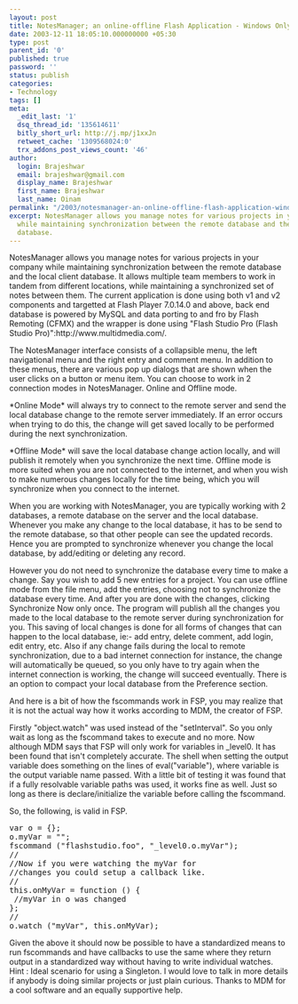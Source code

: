 ```yaml
---
layout: post
title: NotesManager; an online-offline Flash Application - Windows Only
date: 2003-12-11 18:05:10.000000000 +05:30
type: post
parent_id: '0'
published: true
password: ''
status: publish
categories:
- Technology
tags: []
meta:
  _edit_last: '1'
  dsq_thread_id: '135614611'
  bitly_short_url: http://j.mp/j1xxJn
  retweet_cache: '1309568024:0'
  trx_addons_post_views_count: '46'
author:
  login: Brajeshwar
  email: brajeshwar@gmail.com
  display_name: Brajeshwar
  first_name: Brajeshwar
  last_name: Oinam
permalink: "/2003/notesmanager-an-online-offline-flash-application-windows-only/"
excerpt: NotesManager allows you manage notes for various projects in your company
  while maintaining synchronization between the remote database and the local client
  database.
---
```

<p>NotesManager allows you manage notes for various projects in your company while maintaining synchronization between the remote database and the local client database. It allows multiple team members to work in tandem from different locations, while maintaining a synchronized set of notes between them. The current application is done using both v1 and v2 components and targetted at Flash Player 7.0.14.0 and above, back end database is powered by MySQL and data porting to and fro by Flash Remoting (CFMX) and the wrapper is done using "Flash Studio Pro (Flash Studio Pro)":http://www.multidmedia.com/.</p>
<p><!--more--></p>
<p>The NotesManager interface consists of a collapsible menu, the left navigational menu and the right entry and comment menu. In addition to these menus, there are various pop up dialogs that are shown when the user clicks on a button or menu item. You can choose to work in 2 connection modes in NotesManager. Online and Offline mode.</p>
<p>*Online Mode* will always try to connect to the remote server and send the local database change to the remote server immediately. If an error occurs when trying to do this, the change will get saved locally to be performed during the next synchronization.</p>
<p>*Offline Mode* will save the local database change action locally, and will publish it remotely when you synchronize the next time. Offline mode is more suited when you are not connected to the internet, and when you wish to make numerous changes locally for the time being, which you will synchronize when you connect to the internet.</p>
<p>When you are working with NotesManager, you are typically working with 2 databases, a remote database on the server and the local database. Whenever you make any change to the local database, it has to be send to the remote database, so that other people can see the updated records. Hence you are prompted to synchronize whenever you change the local database, by add/editing or deleting any record. </p>
<p>However you do not need to synchronize the database every time to make a change. Say you wish to add 5 new entries for a project. You can use offline mode from the file menu, add the entries, choosing not to synchronize the database every time. And after you are done with the changes, clicking Synchronize Now only once. The program will publish all the changes you made to the local database to the remote server during synchronization for you. This saving of local changes is done for all forms of changes that can happen to the local database, ie:- add entry, delete comment, add login, edit entry, etc. Also if any change fails during the local to remote synchronization, due to a bad internet connection for instance, the change will automatically be queued, so you only have to try again when the internet connection is working, the change will succeed eventually. There is an option to compact your local database from the Preference section.</p>
<p>And here is a bit of how the fscommands work in FSP, you may realize that it is not the actual way how it works according to MDM, the creator of FSP.</p>
<p>Firstly "object.watch" was used instead of the "setInterval". So you only wait as long as the fscommand takes to execute and no more. Now although MDM says that FSP will only work for variables in _level0. It has been found that isn't completely accurate. The shell when setting the output variable does something on the lines of eval("variable"), where variable is the output variable name passed. With a little bit of testing it was found that if a fully resolvable variable paths was used, it works fine as well. Just so long as there is declare/initialize the variable before calling the fscommand.</p>
<p>So, the following, is valid in FSP.</p>
<pre name="code" class="as">
var o = {};
o.myVar = "";
fscommand ("flashstudio.foo", "_level0.o.myVar");
//
//Now if you were watching the myVar for 
//changes you could setup a callback like.
//
this.onMyVar = function () {
 //myVar in o was changed
};
//
o.watch ("myVar", this.onMyVar);
</pre>
<p>Given the above it should now be possible to have a standardized means to run fscommands and have callbacks to use the same where they return output in a standardized way without having to write individual watches. <span class="codeBlue">Hint : Ideal scenario for using a Singleton</span>. I would love to talk in more details if anybody is doing similar projects or just plain curious. Thanks to MDM for a cool software and an equally supportive help.</p>
